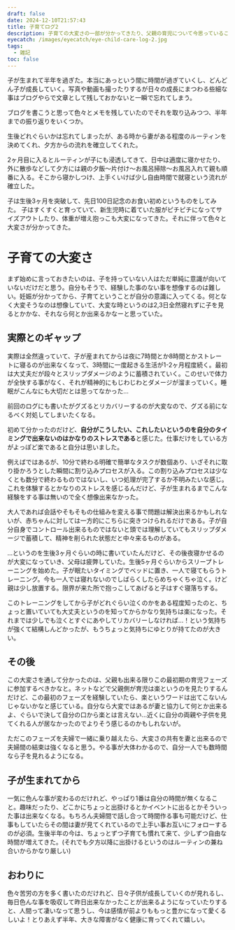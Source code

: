 ```yaml
---
draft: false
date: 2024-12-10T21:57:43
title: 子育てログ2
description: 子育ての大変さの一部が分かってきたり、父親の育児について今思っていることを残しています
eyecatch: /images/eyecatch/eye-child-care-log-2.jpg
tags:
  - 雑記
toc: false
---
```

子が生まれて半年を過ぎた。本当にあっという間に時間が過ぎていくし、どんどん子が成長していく。写真や動画も撮ったりするが日々の成長にまつわる些細な事はブログやらで文章として残しておかないと一瞬で忘れてしまう。

ブログを書こうと思って色々とメモを残していたのでそれを取り込みつつ、半年までの振り返りをいくつか。

生後どれぐらいかは忘れてしまったが、ある時から妻がある程度のルーティンを決めてくれ、夕方からの流れを確立してくれた。

2ヶ月目に入るとルーティンが子にも浸透してきて、日中は適度に寝かせたり、外に散歩などして夕方には親の夕飯〜片付け〜お風呂掃除〜お風呂入れて親も順番に入る。そこから寝かしつけ、上手くいけば少し自由時間で就寝という流れが確立した。

子は生後3ヶ月を突破して、先日100日記念のお食い初めというものをしてみた。
子はすくすくと育っていて、新生児時に着ていた服がピチピチになってサイズアウトしたり、体重が増え抱っこも大変になってきた。それに伴って色々と大変さが分かってきた。

# 子育ての大変さ

まず始めに言っておきたいのは、子を持っていない人はただ単純に意識が向いていないだけだと思う。自分もそうで、経験した事のない事を想像するのは難しい。妊娠が分かってから、子育てということが自分の意識に入ってくる。何となく大変そうなのは想像していて、大変な時というのは2,3日全然寝れずに子を見るとかかな、それなら何とか出来るかなーと思っていた。

## 実際とのギャップ

実際は全然違っていて、子が産まれてからは夜に7時間とか8時間とかストレートに寝るのが出来なくなって、3時間に一度起きる生活が1-2ヶ月程度続く。最初は大丈夫だが段々とスリップダメージのように蓄積されていく。このせいで体力が全快する事がなく、それが精神的にもじわじわとダメージが溜まっていく。睡眠がこんなにも大切だとは思ってなかった…

前回のログにも書いたがグズるとリカバリーするのが大変なので、グズる前になるべく対処してしまいたくなる。

初めて分かったのだけど、**自分がこうしたい、これしたいというのを自分のタイミングで出来ないのはかなりのストレスである**と感じた。仕事だけをしている方がよっぽど楽であると自分は思いました。

例えばではあるが、10分で終わる明確で簡単なタスクが数個あり、いざそれに取り掛かろうとした瞬間に割り込みプロセスが入る。この割り込みプロセスは少なくとも数分で終わるものではないし、いつ処理が完了するか不明みたいな感じ。
これを体験するとかなりのストレスを感じるんだけど、子が生まれるまでこんな経験をする事は無いので全く想像出来なかった。

大人であれば会話やそもそもの仕組みを変える事で問題は解決出来るかもしれないが、赤ちゃんに対しては一方的にこちらに突きつけられるだけである。子が自分自身でコントロール出来るものではないと頭では理解していてもスリップダメージで蓄積して、精神を削られた状態だと中々来るものがある。

...というのを生後3ヶ月ぐらいの時に書いていたんだけど、その後夜寝かせるのが大変になっていき、父母は疲弊していた。生後5ヶ月ぐらいからスリープトレーニングを始めた。子が眠たいタイミングでベッドに置き、一人で寝てもらうトレーニング。今も一人では寝れないのでしばらくしたらめちゃくちゃ泣く。けど親は少し放置する。限界が来た所で抱っこしてあげると子はすぐ寝落ちする。

このトレーニングをしてから子がどれぐらい泣くのかをある程度知ったのと、ちょっと置いていても大丈夫というのを知ってからかなり気持ちは楽になった。それまでは少しでも泣くとすぐにあやしてリカバリーしなければ…！という気持ちが強くて結構しんどかったが、もうちょっと気持ちにゆとりが持てたのが大きい。

## その後

この大変さを通して分かったのは、父親も出来る限りこの最初期の育児フェーズに参加するべきかなと。ネットなどで父親側が育児は楽というのを見たりするんだけど、この最初のフェーズを経験していたら、楽というワードは出てこないんじゃないかなと感じている。自分なら大変ではあるが妻と協力して何とか出来るよ、ぐらいで決して自分の口から楽とは言えない…近くに自分の両親や子供を見てくれる人が居なかったのでよりそう感じるのかもしれないが。

ただこのフェーズを夫婦で一緒に乗り越えたら、大変さの共有を妻と出来るので夫婦間の結束は強くなると思う。やる事が大体わかるので、自分一人でも数時間なら子を見れるようになる。

## 子が生まれてから

一気に色んな事が変わるのだけれど、やっぱり1番は自分の時間が無くなること。趣味だったり、どこかにちょっと出掛けるとかイベントに出るとかそういった事は出来なくなる。もちろん夫婦間で話し合って時間作る事も可能だけど、仕事もしていたらその間は妻が見てくれているので上手い事お互いにフォローするのが必須。生後半年の今は、ちょっとずつ子育ても慣れて来て、少しずつ自由な時間が増えてきた。(それでも夕方以降に出掛けるというのはルーティンの兼ね合いからかなり厳しい)

## おわりに

色々苦労の方を多く書いたのだけれど、日々子供が成長していくのが見れるし、毎日色んな事を吸収して昨日出来なかったことが出来るようになっていたりすると、人間って凄いなって思うし、今は感情が前よりももっと豊かになって愛くるしいよ！とりあえず半年、大きな障害がなく健康に育ってくれて嬉しい。

